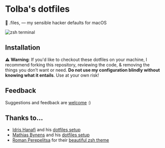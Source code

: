 # Tolba's dotfiles
🔧 .files,  — my sensible hacker defaults for macOS

![zsh terminal](https://res.cloudinary.com/friendly-social/image/upload/v1616269300/github/dotfiles.png)

## Installation
:warning: **Warning**: If you'd like to checkout these dotfiles on your machine, I recommend forking this repository, reviewing the code, & removing the things you don’t want or need. **Do not use my configuration blindly without knowing what it entails**. Use at your own risk!

## Feedback
Suggestions and feedback are [welcome](https://github.com/abdultolba/dotfiles/issues) :)

## Thanks to...
- [Idris Hanafi](https://idrishanafi.info) and his [dotfiles setup](https://github.com/IdrisHanafi/dotfiles)
- [Mathias Bynens](https://mathiasbynens.be/) and his [dotfiles setup](https://github.com/mathiasbynens/dotfiles)
- [Roman Perepelitsa](https://www.clovis.pro) for their [beautiful zsh theme](https://github.com/romkatv/powerlevel10k)
<!--More to come-->
